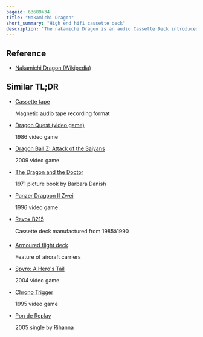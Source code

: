 ```yaml
---
pageid: 63689434
title: "Nakamichi Dragon"
short_summary: "High end hifi cassette deck"
description: "The nakamichi Dragon is an audio Cassette Deck introduced by Nakamichi in 1982 and marketed until 1994. The Dragon was the first Nakamichi Model with bidirectional Replay Capability and the World's first Production Tape Recorder with an automatic Azimuth Correction System ; this Feature, which was invented by Philips Engineers and improved by Niro Nakamichi, continuously adjusts the Azimuth of the Replay Head to minimize apparent Head Skew and correctly reproduce the treble signal Present on the Tape. The System allows the correct Reproduction of mechanically skewed Cassettes and Recordings made on misaligned Decks. Similar Systems have been used in the nakamichi td-1200 Car Cassette Player and in the marantz sd-930 Cassette Deck except for the Dragon."
---
```


## Reference

- [Nakamichi Dragon (Wikipedia)](https://en.wikipedia.org/?curid=63689434)

## Similar TL;DR

- [Cassette tape](/tldr/en/cassette-tape)

  Magnetic audio tape recording format

- [Dragon Quest (video game)](/tldr/en/dragon-quest-video-game)

  1986 video game

- [Dragon Ball Z: Attack of the Saiyans](/tldr/en/dragon-ball-z-attack-of-the-saiyans)

  2009 video game

- [The Dragon and the Doctor](/tldr/en/the-dragon-and-the-doctor)

  1971 picture book by Barbara Danish

- [Panzer Dragoon II Zwei](/tldr/en/panzer-dragoon-ii-zwei)

  1996 video game

- [Revox B215](/tldr/en/revox-b215)

  Cassette deck manufactured from 1985â1990

- [Armoured flight deck](/tldr/en/armoured-flight-deck)

  Feature of aircraft carriers

- [Spyro: A Hero's Tail](/tldr/en/spyro-a-heros-tail)

  2004 video game

- [Chrono Trigger](/tldr/en/chrono-trigger)

  1995 video game

- [Pon de Replay](/tldr/en/pon-de-replay)

  2005 single by Rihanna
